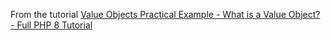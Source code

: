 From the tutorial [Value Objects Practical Example - What is a Value Object? - Full PHP 8 Tutorial](https://www.youtube.com/watch?v=agIL1EUozhQ)